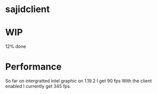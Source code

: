 # sajidclient

# WIP
12% done
# Performance
So far on intergratted intel graphic on 1.19.2 I get 90 fps With the client enabled I currently get 345 fps.
